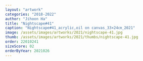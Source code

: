 ```yaml
---
layout: "artwork"
categories: "2018-2022"
author: "Jihoon Ha"
title: "Nightscape#41"
caption: "Nightscape#41_acrylic,oil on canvas_33×24㎝_2021"
image: /assets/images/artworks/2021/nightscape-41.jpg
thumb: /assets/images/artworks/2021/thumbs/nightscape-41.jpg
order: 22010241
sizeScore: 02
orderByYear: 2021026
---
```

